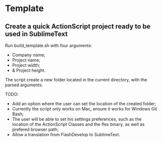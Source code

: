 # Template
## Create a quick ActionScript project ready to be used in SublimeText

Run build_template.sh with four arguments:

- Company name;
- Project name;
- Project width;
- & Project height.

The script create a new folder located in the current directory, with the parsed arguments.     

TODO: 

- Add an option where the user can set the location of the created folder;
- Currently the script only works on Mac, ensure it works for Windows Git Bash;
- The user will be able to set his settings preferences, such as the location of the ActionScript Classes and the flex binary, as well as
prefered browser path;
- Allow a translation from FlashDevelop to SublimeText.
